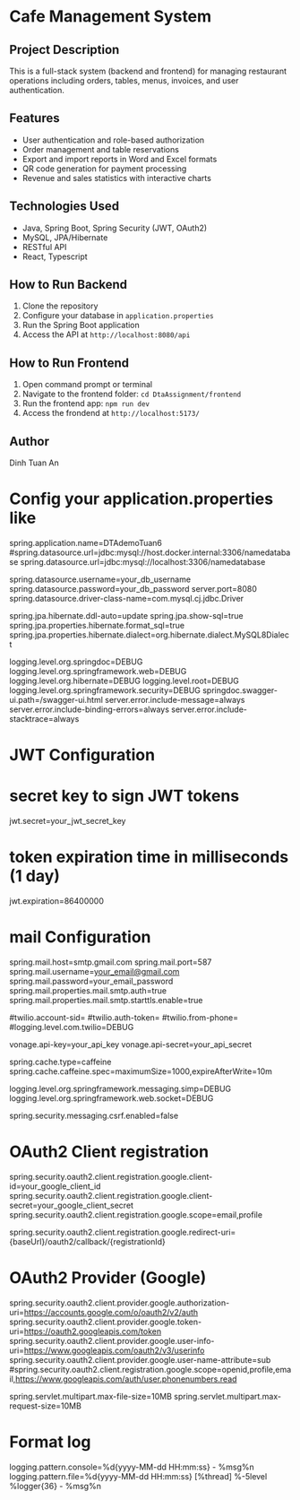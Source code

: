 # Cafe Management System

## Project Description
This is a full-stack system (backend and frontend) for managing restaurant operations including orders, tables, menus, invoices, and user authentication.

## Features
- User authentication and role-based authorization
- Order management and table reservations
- Export and import reports in Word and Excel formats
- QR code generation for payment processing
- Revenue and sales statistics with interactive charts

## Technologies Used
- Java, Spring Boot, Spring Security (JWT, OAuth2)
- MySQL, JPA/Hibernate
- RESTful API
- React, Typescript

## How to Run Backend
1. Clone the repository
2. Configure your database in `application.properties`
3. Run the Spring Boot application
4. Access the API at `http://localhost:8080/api`

## How to Run Frontend
1. Open command prompt or terminal
2. Navigate to the frontend folder: `cd DtaAssignment/frontend`
3. Run the frontend app: `npm run dev`
4. Access the frondend at `http://localhost:5173/`

## Author
Dinh Tuan An


# Config your application.properties like 

spring.application.name=DTAdemoTuan6
#spring.datasource.url=jdbc:mysql://host.docker.internal:3306/namedatabase
spring.datasource.url=jdbc:mysql://localhost:3306/namedatabase

spring.datasource.username=your_db_username
spring.datasource.password=your_db_password
server.port=8080
spring.datasource.driver-class-name=com.mysql.cj.jdbc.Driver

spring.jpa.hibernate.ddl-auto=update
spring.jpa.show-sql=true
spring.jpa.properties.hibernate.format_sql=true
spring.jpa.properties.hibernate.dialect=org.hibernate.dialect.MySQL8Dialect



logging.level.org.springdoc=DEBUG
logging.level.org.springframework.web=DEBUG
logging.level.org.hibernate=DEBUG
logging.level.root=DEBUG
logging.level.org.springframework.security=DEBUG
springdoc.swagger-ui.path=/swagger-ui.html
server.error.include-message=always
server.error.include-binding-errors=always
server.error.include-stacktrace=always

# JWT Configuration
# secret key to sign JWT tokens
jwt.secret=your_jwt_secret_key
# token expiration time in milliseconds (1 day)
jwt.expiration=86400000

# mail Configuration
spring.mail.host=smtp.gmail.com
spring.mail.port=587
spring.mail.username=your_email@gmail.com
spring.mail.password=your_email_password
spring.mail.properties.mail.smtp.auth=true
spring.mail.properties.mail.smtp.starttls.enable=true


#twilio.account-sid=
#twilio.auth-token=
#twilio.from-phone=
#logging.level.com.twilio=DEBUG

vonage.api-key=your_api_key
vonage.api-secret=your_api_secret

spring.cache.type=caffeine
spring.cache.caffeine.spec=maximumSize=1000,expireAfterWrite=10m

logging.level.org.springframework.messaging.simp=DEBUG
logging.level.org.springframework.web.socket=DEBUG

spring.security.messaging.csrf.enabled=false

# OAuth2 Client registration
spring.security.oauth2.client.registration.google.client-id=your_google_client_id
spring.security.oauth2.client.registration.google.client-secret=your_google_client_secret
spring.security.oauth2.client.registration.google.scope=email,profile

spring.security.oauth2.client.registration.google.redirect-uri={baseUrl}/oauth2/callback/{registrationId}

# OAuth2 Provider (Google)
spring.security.oauth2.client.provider.google.authorization-uri=https://accounts.google.com/o/oauth2/v2/auth
spring.security.oauth2.client.provider.google.token-uri=https://oauth2.googleapis.com/token
spring.security.oauth2.client.provider.google.user-info-uri=https://www.googleapis.com/oauth2/v3/userinfo
spring.security.oauth2.client.provider.google.user-name-attribute=sub
#spring.security.oauth2.client.registration.google.scope=openid,profile,email,https://www.googleapis.com/auth/user.phonenumbers.read


spring.servlet.multipart.max-file-size=10MB
spring.servlet.multipart.max-request-size=10MB

# Format log
logging.pattern.console=%d{yyyy-MM-dd HH:mm:ss} - %msg%n
logging.pattern.file=%d{yyyy-MM-dd HH:mm:ss} [%thread] %-5level %logger{36} - %msg%n
